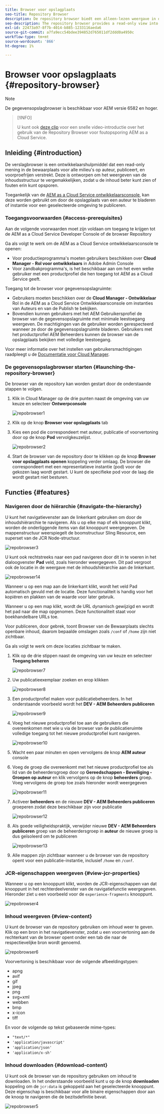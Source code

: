 ```yaml
---
title: Browser voor opslagplaats
seo-title: Repository Browser
description: De repository browser biedt een alleen-lezen weergave in de repository voor alle omgevingen op auteur-, publicatie- en voorvertoningslagen.
seo-description: The repository browser provides a read-only view into the repository for all environments on author, publish, and preview tiers.
exl-id: 22473a97-8f7b-4014-b885-1233116aeda6
source-git-commit: a7fa9ecc54bdee394852d765011df2ddd0a4950c
workflow-type: tm+mt
source-wordcount: '866'
ht-degree: 1%

---
```


# Browser voor opslagplaats {#repository-browser}

>[!NOTE]
>
>De gegevensopslagbrowser is beschikbaar voor AEM versie 6582 en hoger.

>[!INFO]
>
>U kunt ook [deze clip](https://experienceleague.adobe.com/docs/experience-manager-learn/cloud-service/debugging/debugging-aem-as-a-cloud-service/repository-browser.html) voor een snelle video-introductie over het gebruik van de Repository Browser voor foutopsporing AEM as a Cloud Service.

## Inleiding {#introduction}

De verslagbrowser is een ontwikkelaarshulpmiddel dat een read-only mening in de bewaarplaats voor alle milieu&#39;s op auteur, publiceert, en voorproefrijen verstrekt. Deze is ontworpen om het weergeven van de inhoudsstructuur te vergemakkelijken, zodat u de inhoud beter kunt zien of fouten erin kunt opsporen.

Toegankelijk van de [AEM as a Cloud Service ontwikkelaarsconsole](/help/implementing/developing/introduction/development-guidelines.md#crxde-lite-and-developer-console), kan deze worden gebruikt om door de opslagplaats van een auteur te bladeren of instantie voor een geselecteerde omgeving te publiceren.

### Toegangsvoorwaarden {#access-prerequisites}

Aan de volgende voorwaarden moet zijn voldaan om toegang te krijgen tot de AEM as a Cloud Service Developer Console of de browser Repository

Ga als volgt te werk om de AEM as a Cloud Service ontwikkelaarsconsole te openen:

* Voor productieprogramma&#39;s moeten gebruikers beschikken over **Cloud Manager - Rol voor ontwikkelaars** in Adobe Admin Console
* Voor zandbakprogramma&#39;s, is het beschikbaar aan om het even welke gebruiker met een productprofiel die hen toegang tot AEM as a Cloud Service geeft.

Toegang tot de browser voor gegevensopslagruimte:

* Gebruikers moeten beschikken over de **Cloud Manager - Ontwikkelaar** Rol in de AEM as a Cloud Service Ontwikkelaarsconsole om instanties van Auteurs en van de Publish te bekijken.
* Bovendien kunnen gebruikers met het AEM Gebruikersprofiel de browser van de gegevensopslagruimte met minimale leestoegang weergeven. De machtigingen van de gebruiker worden gerespecteerd wanneer ze door de gegevensopslagruimte bladeren. Gebruikers met het productprofiel AEM Beheerders kunnen de browser van de opslagplaats bekijken met volledige leestoegang.

Voor meer informatie over het instellen van gebruikersmachtigingen raadpleegt u de [Documentatie voor Cloud Manager](https://experienceleague.adobe.com/docs/experience-manager-cloud-manager/content/requirements/users-and-roles.html).

### De gegevensopslagbrowser starten {#launching-the-repository-browser}

De browser van de repository kan worden gestart door de onderstaande stappen te volgen.

1. Klik in Cloud Manager op de drie punten naast de omgeving van uw keuze en selecteer **Ontwerpconsole**

   ![repobrowser1](/help/implementing/developing/tools/assets/repobrowser1.png)

1. Klik op de knop **Browser voor opslagplaats** tab
1. Kies een pod die correspondeert met auteur, publicatie of voorvertoning door op de knop **Pod** vervolgkeuzelijst.

   ![repobrowser2](/help/implementing/developing/tools/assets/repobrowser2.png)

1. Start de browser van de repository door te klikken op de knop **Browser voor opslagplaats openen** koppeling verder omlaag. De browser die correspondeert met een representatieve instantie (pod) voor de gekozen laag wordt gestart. U kunt de specifieke pod voor de laag die wordt gestart niet besturen.

## Functies {#features}

### Navigeren door de hiërarchie {#navigate-the-hierarchy}

U kunt het navigatievenster aan de linkerkant gebruiken om door de inhoudshiërarchie te navigeren. Als u op elke map of elk knooppunt klikt, worden de onderliggende items van dat knooppunt weergegeven. De mappenstructuur weerspiegelt de boomstructuur Sling Resource, een superset van de JCR Node-structuur.

![repobrowser3](/help/implementing/developing/tools/assets/repobrowser3.png)

U kunt ook rechtstreeks naar een pad navigeren door dit in te voeren in het dialoogvenster **Pad** veld, zoals hieronder weergegeven. Dit pad vergroot ook de locatie in de weergave met de inhoudshiërarchie aan de linkerkant.

![repobrowser14](/help/implementing/developing/tools/assets/repobrowser14.png)

Wanneer u op een map aan de linkerkant klikt, wordt het veld Pad automatisch gevuld met de locatie. Deze functionaliteit is handig voor het kopiëren en plakken van de waarde voor later gebruik.

Wanneer u op een map klikt, wordt de URL dynamisch gewijzigd en wordt het pad naar die map opgenomen. Deze functionaliteit staat voor boekhandelbare URLs toe.

Voor publiceren, door gebrek, toont Browser van de Bewaarplaats slechts openbare inhoud, daarom bepaalde omslagen zoals `/conf` of `/home` zijn niet zichtbaar.

Ga als volgt te werk om deze locaties zichtbaar te maken.

1. Klik op de drie stippen naast de omgeving van uw keuze en selecteer **Toegang beheren**

   ![repobrowser7](/help/implementing/developing/tools/assets/repobrowser7.png)

1. Uw publicatieexemplaar zoeken en erop klikken

   ![repobrowser8](/help/implementing/developing/tools/assets/repobrowser8.png)

1. Een productprofiel maken voor publicatiebeheerders. In het onderstaande voorbeeld wordt het **DEV - AEM Beheerders publiceren**

   ![repobrowser9](/help/implementing/developing/tools/assets/repobrowser9.png)

1. Voeg het nieuwe productprofiel toe aan de gebruikers die overeenkomen met wie u via de browser van de publicatieruimte volledige toegang tot het nieuwe productprofiel kunt navigeren.

   ![repobrowser10](/help/implementing/developing/tools/assets/repobrowser10.png)

1. Wacht een paar minuten en open vervolgens de knop **AEM auteur** console
1. Voeg de groep die overeenkomt met het nieuwe productprofiel toe als lid van de beheerdersgroep door op **Gereedschappen - Beveiliging - Groepen op auteur** en klik vervolgens op de knop **beheerders** groep. Voeg vervolgens de groep toe zoals hieronder wordt weergegeven

   ![repobrowser11](/help/implementing/developing/tools/assets/repobrowser11.png)

1. Activeer **beheerders** en de nieuwe **DEV - AEM Beheerders publiceren** groeperen zodat deze beschikbaar zijn voor publicatie

   ![repobrowser12](/help/implementing/developing/tools/assets/repobrowser12.png)

1. Als goede veiligheidspraktijk, verwijder nieuwe **DEV - AEM Beheerders publiceren** groep van de beheerdersgroep in **auteur** de nieuwe groep is dus geïsoleerd om te publiceren

   ![repobrowser13](/help/implementing/developing/tools/assets/repobrowser13.png)

1. Alle mappen zijn zichtbaar wanneer u de browser van de repository opent voor een publicatie-instantie, inclusief `/home` en `/conf`.

### JCR-eigenschappen weergeven {#view-jcr-properties}

Wanneer u op een knooppunt klikt, worden de JCR-eigenschappen van dat knooppunt in het rechterdeelvenster van de navigatiefunctie weergegeven. Hieronder ziet u een voorbeeld voor de `experience-fragments` knooppunt.

![repobrowser4](/help/implementing/developing/tools/assets/repobrowser41.png)

### Inhoud weergeven {#view-content}

U kunt de browser van de repository gebruiken om inhoud weer te geven. Klik op een bron in het navigatievenster, zodat u een voorvertoning aan de rechterkant van de browser opent onder een tab die naar de respectievelijke bron wordt genoemd.

![repobrowser6](/help/implementing/developing/tools/assets/repobrowser61.png)

Voorvertoning is beschikbaar voor de volgende afbeeldingstypen:

* apng
* avif
* gif
* jpeg
* png
* svg+xml
* webben
* bmp
* x-icon
* tiff

En voor de volgende op tekst gebaseerde mime-types:

* `"text/*"`
* `'application/javascript'`
* `'application/json'`
* `'application/x-sh'`

### Inhoud downloaden {#download-content}

U kunt ook de browser van de repository gebruiken om inhoud te downloaden. In het onderstaande voorbeeld kunt u op de knop **downloaden** koppeling om de `jcr:data` is gekoppeld aan het geselecteerde knooppunt. Deze eigenschap is beschikbaar voor alle binaire eigenschappen door aan de knoop te navigeren die de bezitsdefinitie bevat.

![repobrowser5](/help/implementing/developing/tools/assets/repobrowser52.png)
